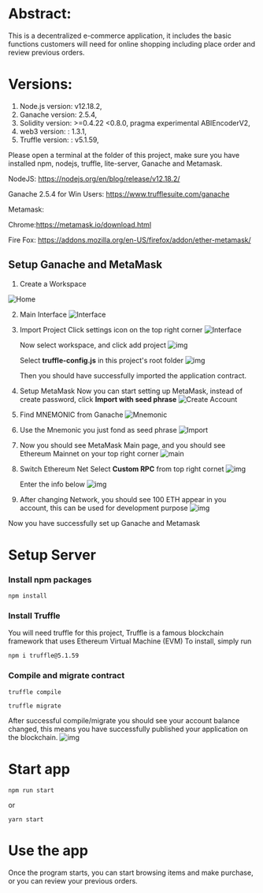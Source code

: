# Abstract:

This is a decentralized e-commerce application, it includes the basic functions customers will need for online shopping including place order and review previous orders.

# Versions:

1. Node.js version: v12.18.2,
2. Ganache version: 2.5.4,
3. Solidity version: >=0.4.22 <0.8.0, pragma experimental ABIEncoderV2,
4. web3 version: : 1.3.1,
5. Truffle version: : v5.1.59,

Please open a terminal at the folder of this project, make sure you have installed npm, nodejs, truffle, lite-server, Ganache and Metamask.

NodeJS: https://nodejs.org/en/blog/release/v12.18.2/

Ganache 2.5.4 for Win Users: https://www.trufflesuite.com/ganache

Metamask:

Chrome:https://metamask.io/download.html

Fire Fox: https://addons.mozilla.org/en-US/firefox/addon/ether-metamask/

## Setup Ganache and MetaMask

1. Create a Workspace

![Home](https://raw.githubusercontent.com/jackychencw/ethershop/main/imgs/ganache-home-empty.png)

2. Main Interface
   ![Interface](https://raw.githubusercontent.com/jackychencw/ethershop/main/imgs/ganache-accounts.png)

3. Import Project
   Click settings icon on the top right corner
   ![Interface](https://raw.githubusercontent.com/jackychencw/ethershop/main/imgs/settings-icon.png)

   Now select workspace, and click add project
   ![img](https://raw.githubusercontent.com/jackychencw/ethershop/main/imgs/workspaces-pane-tab.png)

   Select **truffle-config.js** in this project's root folder
   ![img](https://raw.githubusercontent.com/jackychencw/ethershop/main/imgs/truffle_config.png)

   Then you should have successfully imported the application contract.

4. Setup MetaMask
   Now you can start setting up MetaMask, instead of create password, click **Import with seed phrase**
   ![Create Account](https://raw.githubusercontent.com/jackychencw/ethershop/main/imgs/metamask-create-password.png)
5. Find MNEMONIC from Ganache
   ![Mnemonic](https://raw.githubusercontent.com/jackychencw/ethershop/main/imgs/mnemonic.png)
6. Use the Mnemonic you just fond as seed phrase
   ![Import](https://raw.githubusercontent.com/jackychencw/ethershop/main/imgs/metamask_import_account.png)
7. Now you should see MetaMask Main page, and you should see Ethereum Mainnet on your top right corner
   ![main](https://raw.githubusercontent.com/jackychencw/ethershop/main/imgs/metamask_main.png)

8. Switch Ethereum Net
   Select **Custom RPC** from top right cornet
   ![img](https://raw.githubusercontent.com/jackychencw/ethershop/main/imgs/custom_rpc_tab.png)

   Enter the info below
   ![img](https://raw.githubusercontent.com/jackychencw/ethershop/main/imgs/network_info.png)

9. After changing Network, you should see 100 ETH appear in you account, this can be used for development purpose
   ![img](https://raw.githubusercontent.com/jackychencw/ethershop/main/imgs/test_eth.png)

Now you have successfully set up Ganache and Metamask

# Setup Server

### Install npm packages

```
npm install
```

### Install Truffle

You will need truffle for this project, Truffle is a famous blockchain framework that uses Ethereum Virtual Machine (EVM)
To install, simply run

```
npm i truffle@5.1.59
```

### Compile and migrate contract

```
truffle compile

truffle migrate
```

After successful compile/migrate you should see your account balance changed, this means you have successfully published your application on the blockchain.
![img](https://raw.githubusercontent.com/jackychencw/ethershop/main/imgs/success_migrate.png)

# Start app

```
npm run start
```

or

```
yarn start
```

# Use the app

Once the program starts, you can start browsing items and make purchase, or you can review your previous orders.
